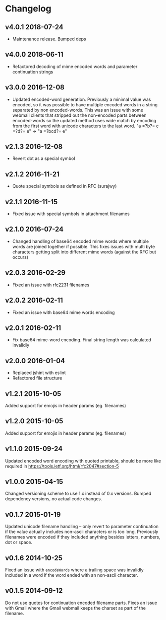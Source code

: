 # Changelog

## v4.0.1 2018-07-24

*   Maintenance release. Bumped deps

## v4.0.0 2018-06-11

*   Refactored decoding of mime encoded words and parameter continuation strings

## v3.0.0 2016-12-08

*   Updated encoded-word generation. Previously a minimal value was encoded, so it was possible to have multiple encoded words in a string separated by non encoded-words. This was an issue with some webmail clients that stripped out the non-encoded parts between encoded-words so the updated method uses wide match by encoding from the first word with unicode characters to the last word. "a =?b?= c =?d?= e" -> "a =?bcd?= e"

## v2.1.3 2016-12-08

*   Revert dot as a special symbol

## v2.1.2 2016-11-21

*   Quote special symbols as defined in RFC (surajwy)

## v2.1.1 2016-11-15

*   Fixed issue with special symbols in attachment filenames

## v2.1.0 2016-07-24

*   Changed handling of base64 encoded mime words where multiple words are joined together if possible. This fixes issues with multi byte characters getting split into different mime words (against the RFC but occurs)

## v2.0.3 2016-02-29

*   Fixed an issue with rfc2231 filenames

## v2.0.2 2016-02-11

*   Fixed an issue with base64 mime words encoding

## v2.0.1 2016-02-11

*   Fix base64 mime-word encoding. Final string length was calculated invalidly

## v2.0.0 2016-01-04

*   Replaced jshint with eslint
*   Refactored file structure

## v1.2.1 2015-10-05

Added support for emojis in header params (eg. filenames)

## v1.2.0 2015-10-05

Added support for emojis in header params (eg. filenames)

## v1.1.0 2015-09-24

Updated encoded word encoding with quoted printable, should be more like required in https://tools.ietf.org/html/rfc2047#section-5

## v1.0.0 2015-04-15

Changed versioning scheme to use 1.x instead of 0.x versions. Bumped dependency versions, no actual code changes.

## v0.1.7 2015-01-19

Updated unicode filename handling – only revert to parameter continuation if the value actually includes
non-ascii characters or is too long. Previously filenames were encoded if they included anything
besides letters, numbers, dot or space.

## v0.1.6 2014-10-25

Fixed an issue with `encodeWords` where a trailing space was invalidly included in a word if the word
ended with an non-ascii character.

## v0.1.5 2014-09-12

Do not use quotes for continuation encoded filename parts. Fixes an issue with Gmail where the Gmail webmail keeps the charset as part of the filename.
